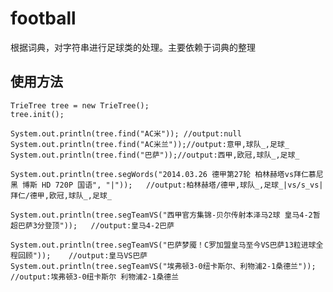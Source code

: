 football
========
根据词典，对字符串进行足球类的处理。主要依赖于词典的整理

使用方法
-------
	TrieTree tree = new TrieTree();   
	tree.init();
	
	System.out.println(tree.find("AC米")); //output:null  
	System.out.println(tree.find("AC米兰"));//output:意甲,球队_,足球_   
	System.out.println(tree.find("巴萨"));//output:西甲,欧冠,球队_,足球_
	
	System.out.println(tree.segWords("2014.03.26 德甲第27轮 柏林赫塔vs拜仁慕尼黑 博斯 HD 720P 国语", "|"));   //output:柏林赫塔/德甲,球队_,足球_|vs/s_vs|拜仁/德甲,欧冠,球队_,足球_
	
	System.out.println(tree.segTeamVS("西甲官方集锦-贝尔传射本泽马2球 皇马4-2暂超巴萨3分登顶"));   //output:皇马4-2巴萨
			
	System.out.println(tree.segTeamVS("巴萨梦魇！C罗加盟皇马至今VS巴萨13粒进球全程回顾"));    //output:皇马VS巴萨
	System.out.println(tree.segTeamVS("埃弗顿3-0纽卡斯尔、利物浦2-1桑德兰"));   //output:埃弗顿3-0纽卡斯尔 利物浦2-1桑德兰
